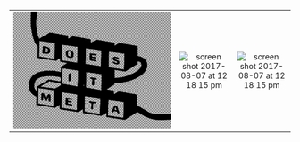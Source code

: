 | | | |
|:-------------------------:|:-------------------------:|:-------------------------:|
|<img width="1604" alt="screen shot 2017-08-07 at 12 18 15 pm" src="../docs/meta/biglogo.png"/>   |  <img width="1604" alt="screen shot 2017-08-07 at 12 18 15 pm" src="@site/static/img/impressum/Noa_Kirsch.png"/>|<img width="1604" alt="screen shot 2017-08-07 at 12 18 15 pm" src="https://user-images.githubusercontent.com/297678/29892310-03e92256-8d83-11e7-9b58-986dcb6f702e.png"/>|
